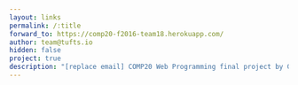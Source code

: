 ```yaml
---
layout: links
permalink: /:title
forward_to: https://comp20-f2016-team18.herokuapp.com/
author: team@tufts.io
hidden: false
project: true
description: "[replace email] COMP20 Web Programming final project by Ge Gao, Jianjie Liu, Ed Simendinger, and John Fairfield-Sonn"
---
```

